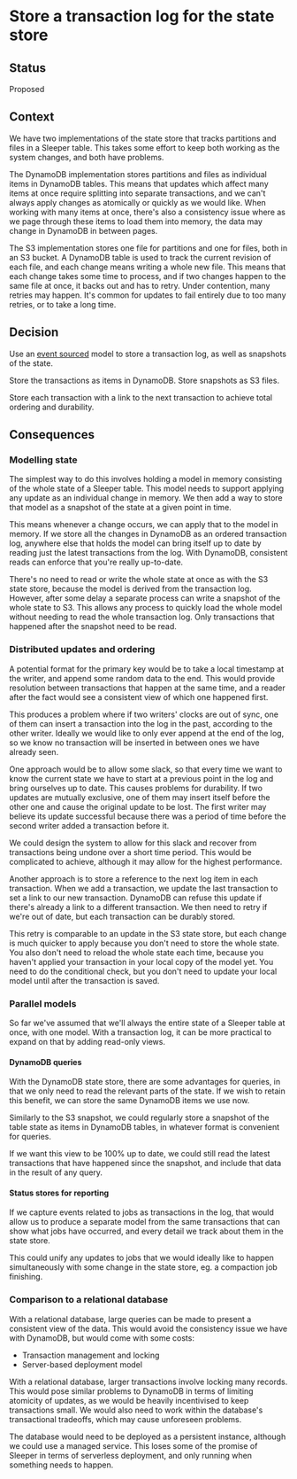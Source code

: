 # Store a transaction log for the state store

## Status

Proposed

## Context

We have two implementations of the state store that tracks partitions and files in a Sleeper table. This takes some
effort to keep both working as the system changes, and both have problems.

The DynamoDB implementation stores partitions and files as individual items in DynamoDB tables. This means that updates
which affect many items at once require splitting into separate transactions, and we can't always apply changes as
atomically or quickly as we would like. When working with many items at once, there's also a consistency issue where as
we page through these items to load them into memory, the data may change in DynamoDB in between pages.

The S3 implementation stores one file for partitions and one for files, both in an S3 bucket. A DynamoDB table is used
to track the current revision of each file, and each change means writing a whole new file. This means that each change
takes some time to process, and if two changes happen to the same file at once, it backs out and has to retry. Under
contention, many retries may happen. It's common for updates to fail entirely due to too many retries, or to take a long
time.

## Decision

Use an [event sourced](https://martinfowler.com/eaaDev/EventSourcing.html) model to store a transaction log, as well as
snapshots of the state.

Store the transactions as items in DynamoDB. Store snapshots as S3 files.

Store each transaction with a link to the next transaction to achieve total ordering and durability.

## Consequences

### Modelling state

The simplest way to do this involves holding a model in memory consisting of the whole state of a Sleeper table. This
model needs to support applying any update as an individual change in memory. We then add a way to store that model as a
snapshot of the state at a given point in time.

This means whenever a change occurs, we can apply that to the model in memory. If we store all the changes in DynamoDB
as an ordered transaction log, anywhere else that holds the model can bring itself up to date by reading just the latest
transactions from the log. With DynamoDB, consistent reads can enforce that you're really up-to-date.

There's no need to read or write the whole state at once as with the S3 state store, because the model is derived from
the transaction log. However, after some delay a separate process can write a snapshot of the whole state to S3. This
allows any process to quickly load the whole model without needing to read the whole transaction log. Only transactions
that happened after the snapshot need to be read.

### Distributed updates and ordering

A potential format for the primary key would be to take a local timestamp at the writer, and append some random data to
the end. This would provide resolution between transactions that happen at the same time, and a reader after the fact
would see a consistent view of which one happened first.

This produces a problem where if two writers' clocks are out of sync, one of them can insert a transaction into the log
in the past, according to the other writer. Ideally we would like to only ever append at the end of the log, so we know
no transaction will be inserted in between ones we have already seen.

One approach would be to allow some slack, so that every time we want to know the current state we have to start at a
previous point in the log and bring ourselves up to date. This causes problems for durability. If two updates are
mutually exclusive, one of them may insert itself before the other one and cause the original update to be lost. The
first writer may believe its update successful because there was a period of time before the second writer added a
transaction before it.

We could design the system to allow for this slack and recover from transactions being undone over a short time period.
This would be complicated to achieve, although it may allow for the highest performance.

Another approach is to store a reference to the next log item in each transaction. When we add a transaction, we update
the last transaction to set a link to our new transaction. DynamoDB can refuse this update if there's already a link to
a different transaction. We then need to retry if we're out of date, but each transaction can be durably stored.

This retry is comparable to an update in the S3 state store, but each change is much quicker to apply because you don't
need to store the whole state. You also don't need to reload the whole state each time, because you haven't applied your
transaction in your local copy of the model yet. You need to do the conditional check, but you don't need to update
your local model until after the transaction is saved.

### Parallel models

So far we've assumed that we'll always the entire state of a Sleeper table at once, with one model. With a transaction
log, it can be more practical to expand on that by adding read-only views.

#### DynamoDB queries

With the DynamoDB state store, there are some advantages for queries, in that we only need to read the relevant parts
of the state. If we wish to retain this benefit, we can store the same DynamoDB items we use now.

Similarly to the S3 snapshot, we could regularly store a snapshot of the table state as items in DynamoDB tables, in
whatever format is convenient for queries.

If we want this view to be 100% up to date, we could still read the latest transactions that have happened since the
snapshot, and include that data in the result of any query.

#### Status stores for reporting

If we capture events related to jobs as transactions in the log, that would allow us to produce a separate model from
the same transactions that can show what jobs have occurred, and every detail we track about them in the state store.

This could unify any updates to jobs that we would ideally like to happen simultaneously with some change in the state
store, eg. a compaction job finishing.

### Comparison to a relational database

With a relational database, large queries can be made to present a consistent view of the data. This would avoid the
consistency issue we have with DynamoDB, but would come with some costs:

- Transaction management and locking
- Server-based deployment model

With a relational database, larger transactions involve locking many records. This would pose similar problems to
DynamoDB in terms of limiting atomicity of updates, as we would be heavily incentivised to keep transactions small. We
would also need to work within the database's transactional tradeoffs, which may cause unforeseen problems.

The database would need to be deployed as a persistent instance, although we could use a managed service. This loses
some of the promise of Sleeper in terms of serverless deployment, and only running when something needs to happen.
